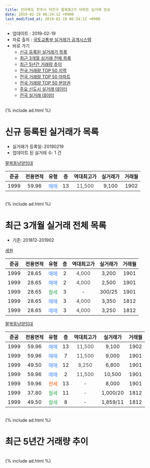 ```yaml
---
title: 전라북도 전주시 덕진구 팔복동2가 아파트 실거래 정보
date: 2019-02-19 06:24:12 +0900
last_modified_at: 2019-02-19 06:24:12 +0900
---
```


* 업데이트 : 2019-02-19
* 자료 출처 : [국토교통부 실거래가 공개시스템](http://rt.molit.go.kr)
* 바로 가기
    * [신규 등록된 실거래가 목록](#신규-등록된-실거래가-목록)
    * [최근 3개월 실거래 전체 목록](#최근-3개월-실거래-전체-목록)
    * [최근 5년간 거래량 추이](#최근-5년간-거래량-추이)
    * [전국 거래량 TOP 50 지역](https://ayogom.github.io/apt-trade-info/최근-3개월-전국에서-가장-거래가-많이-발생한-지역)
    * [전국 거래량 TOP 50 아파트](https://ayogom.github.io/apt-trade-info/최근-3개월-전국에서-가장-거래가-많이-발생한-아파트)
    * [전국 거래량 TOP 50 분양권](https://ayogom.github.io/apt-trade-info/최근-3개월-전국에서-가장-거래가-많이-발생한-분양권)
    * [주요 신도시 실거래 데이터](https://ayogom.github.io/apt-trade-info/주요-신도시)
    * [전국 실거래 데이터](https://ayogom.github.io/apt-trade-info/전국)
<br>
{% include ad.html %}
<br>

# 신규 등록된 실거래가 목록
* 실거래가 등록일: 20190219
* 업데이트 된 실거래 수: 1 건


[팔복동남양임대](https://search.naver.com/search.naver?query=%EC%A0%84%EB%9D%BC%EB%B6%81%EB%8F%84+%EC%A0%84%EC%A3%BC%EC%8B%9C+%EB%8D%95%EC%A7%84%EA%B5%AC+%ED%8C%94%EB%B3%B5%EB%8F%992%EA%B0%80+%ED%8C%94%EB%B3%B5%EB%8F%99%EB%82%A8%EC%96%91%EC%9E%84%EB%8C%80)

|준공|전용면적|유형|층|역대최고가|실거래가|거래월|
|:---:|:---:|:---:|:---:|:---:|:---:|:---:|
|1999|59.96|<span style="color:#4285f3">매매</span>|13|<span style="color:#444444">11,500</span>|9,100|1902|


<br>
{% include ad.html %}
<br>

# 최근 3개월 실거래 전체 목록
* 기준: 201812-201902


[세원](https://search.naver.com/search.naver?query=%EC%A0%84%EB%9D%BC%EB%B6%81%EB%8F%84+%EC%A0%84%EC%A3%BC%EC%8B%9C+%EB%8D%95%EC%A7%84%EA%B5%AC+%ED%8C%94%EB%B3%B5%EB%8F%992%EA%B0%80+%EC%84%B8%EC%9B%90)

|준공|전용면적|유형|층|역대최고가|실거래가|거래월|
|:---:|:---:|:---:|:---:|:---:|:---:|:---:|
|1999|28.65|<span style="color:#4285f3">매매</span>|2|<span style="color:#444444">4,000</span>|3,200|1901|
|1999|28.65|<span style="color:#4285f3">매매</span>|2|<span style="color:#444444">4,000</span>|2,500|1901|
|1999|28.65|<span style="color:#34a853">월세</span>|3|<span style="color:#444444">-</span>|300/25|1901|
|1999|28.65|<span style="color:#4285f3">매매</span>|3|<span style="color:#444444">4,000</span>|3,350|1812|
|1999|28.65|<span style="color:#4285f3">매매</span>|3|<span style="color:#444444">4,000</span>|3,250|1812|

[팔복동남양임대](https://search.naver.com/search.naver?query=%EC%A0%84%EB%9D%BC%EB%B6%81%EB%8F%84+%EC%A0%84%EC%A3%BC%EC%8B%9C+%EB%8D%95%EC%A7%84%EA%B5%AC+%ED%8C%94%EB%B3%B5%EB%8F%992%EA%B0%80+%ED%8C%94%EB%B3%B5%EB%8F%99%EB%82%A8%EC%96%91%EC%9E%84%EB%8C%80)

|준공|전용면적|유형|층|역대최고가|실거래가|거래월|
|:---:|:---:|:---:|:---:|:---:|:---:|:---:|
|1999|59.96|<span style="color:#4285f3">매매</span>|13|<span style="color:#444444">11,500</span>|9,100|1902|
|1999|59.96|<span style="color:#4285f3">매매</span>|7|<span style="color:#444444">11,500</span>|9,000|1901|
|1999|49.50|<span style="color:#4285f3">매매</span>|12|<span style="color:#444444">8,250</span>|6,800|1901|
|1999|59.96|<span style="color:#4285f3">매매</span>|2|<span style="color:#444444">11,500</span>|10,500|1901|
|1999|59.96|<span style="color:#ff5a00">전세</span>|13|<span style="color:#444444">-</span>|8,000|1901|
|1999|37.80|<span style="color:#34a853">월세</span>|11|<span style="color:#444444">-</span>|1,000/20|1812|
|1999|49.50|<span style="color:#34a853">월세</span>|8|<span style="color:#444444">-</span>|1,859/11|1812|


<br>
{% include ad.html %}
<br>

# 최근 5년간 거래량 추이


<div style="width:100%;">
    <canvas id="deal_progress" height="200"></canvas>
</div>

<script>
new Chart(document.getElementById("deal_progress"), {
    type: 'line',
    data: {
        labels: ['201402','201403','201404','201405','201406','201407','201408','201409','201410','201411','201412','201501','201502','201503','201504','201505','201506','201507','201508','201509','201510','201511','201512','201601','201602','201603','201604','201605','201606','201607','201608','201609','201610','201611','201612','201701','201702','201703','201704','201705','201706','201707','201708','201709','201710','201711','201712','201801','201802','201803','201804','201805','201806','201807','201808','201809','201810','201811','201812','201901','201902'],
        datasets: [{
            label: '매매',
            pointRadius: 1,
            data: [4, 4, 1, 7, 3, 5, 2, 6, 5, 2, 6, 3, 4, 2, 1, 5, 3, 4, 6, 7, 8, 3, 3, 5, 1, 6, 10, 1, 4, 6, 2, 5, 2, 2, 3, 4, 8, 5, 1, 5, 5, 1, 6, 6, 5, 4, 1, 0, 1, 3, 3, 2, 0, 3, 2, 1, 5, 2, 2, 5, 1],
            borderColor: "rgba(255, 201, 14, 1)",
            backgroundColor: "rgba(255, 201, 14, 0.5)",
            fill: false,
            lineTension: 0
        },{
            label: '전월세',
            pointRadius: 1,
            data: [8, 3, 2, 6, 6, 3, 3, 5, 2, 6, 1, 3, 6, 1, 3, 4, 2, 0, 3, 9, 4, 1, 2, 1, 5, 5, 1, 1, 0, 1, 2, 3, 4, 3, 1, 1, 4, 1, 1, 1, 1, 3, 0, 0, 2, 2, 0, 4, 0, 1, 1, 0, 1, 2, 2, 0, 2, 0, 2, 2, 0],
            borderColor: "rgba(0, 141, 185, 1)",
            backgroundColor: "rgba(0, 141, 185, 0.5)",
            fill: false,
            lineTension: 0
        }
        ]
    },
    options: {
        responsive: true,
        title: {
            display: false
        },
        tooltips: {
            mode: 'index',
            intersect: false
        },
        hover: {
            mode: 'nearest',
            intersect: true
        },
        scales: {
            xAxes: [{
                display: true,
                scaleLabel: {
                    display: true,
                    labelString: '년/월'
                }
            }],
            yAxes: [{
                display: true,
                ticks: {
                    suggestedMin: 0,
                },
                scaleLabel: {
                    display: true,
                    labelString: '실거래 수'
                }
            }]
        }
    }
});

</script>


<br>
{% include ad.html %}
<br>

